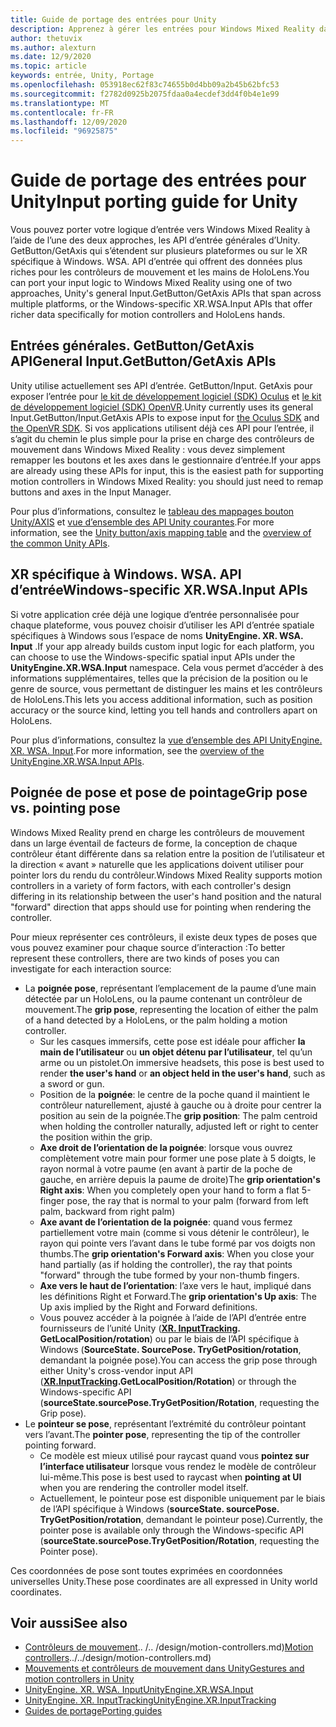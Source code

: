 ```yaml
---
title: Guide de portage des entrées pour Unity
description: Apprenez à gérer les entrées pour Windows Mixed Reality dans Unity.
author: thetuvix
ms.author: alexturn
ms.date: 12/9/2020
ms.topic: article
keywords: entrée, Unity, Portage
ms.openlocfilehash: 053918ec62f83c74655b0d4bb09a2b45b62bfc53
ms.sourcegitcommit: f2782d0925b2075fdaa0a4ecdef3dd4f0b4e1e99
ms.translationtype: MT
ms.contentlocale: fr-FR
ms.lasthandoff: 12/09/2020
ms.locfileid: "96925875"
---
```

# <a name="input-porting-guide-for-unity"></a><span data-ttu-id="14096-104">Guide de portage des entrées pour Unity</span><span class="sxs-lookup"><span data-stu-id="14096-104">Input porting guide for Unity</span></span>

<span data-ttu-id="14096-105">Vous pouvez porter votre logique d’entrée vers Windows Mixed Reality à l’aide de l’une des deux approches, les API d’entrée générales d’Unity. GetButton/GetAxis qui s’étendent sur plusieurs plateformes ou sur le XR spécifique à Windows. WSA. API d’entrée qui offrent des données plus riches pour les contrôleurs de mouvement et les mains de HoloLens.</span><span class="sxs-lookup"><span data-stu-id="14096-105">You can port your input logic to Windows Mixed Reality using one of two approaches, Unity's general Input.GetButton/GetAxis APIs that span across multiple platforms, or the Windows-specific XR.WSA.Input APIs that offer richer data specifically for motion controllers and HoloLens hands.</span></span>

## <a name="general-inputgetbuttongetaxis-apis"></a><span data-ttu-id="14096-106">Entrées générales. GetButton/GetAxis API</span><span class="sxs-lookup"><span data-stu-id="14096-106">General Input.GetButton/GetAxis APIs</span></span>

<span data-ttu-id="14096-107">Unity utilise actuellement ses API d’entrée. GetButton/Input. GetAxis pour exposer l’entrée pour [le kit de développement logiciel (SDK) Oculus](https://docs.unity3d.com/Manual/OculusControllers.html) et [le kit de développement logiciel (SDK) OpenVR](https://docs.unity3d.com/Manual/OpenVRControllers.html).</span><span class="sxs-lookup"><span data-stu-id="14096-107">Unity currently uses its general Input.GetButton/Input.GetAxis APIs to expose input for [the Oculus SDK](https://docs.unity3d.com/Manual/OculusControllers.html) and [the OpenVR SDK](https://docs.unity3d.com/Manual/OpenVRControllers.html).</span></span> <span data-ttu-id="14096-108">Si vos applications utilisent déjà ces API pour l’entrée, il s’agit du chemin le plus simple pour la prise en charge des contrôleurs de mouvement dans Windows Mixed Reality : vous devez simplement remapper les boutons et les axes dans le gestionnaire d’entrée.</span><span class="sxs-lookup"><span data-stu-id="14096-108">If your apps are already using these APIs for input, this is the easiest path for supporting motion controllers in Windows Mixed Reality: you should just need to remap buttons and axes in the Input Manager.</span></span>

<span data-ttu-id="14096-109">Pour plus d’informations, consultez le [tableau des mappages bouton Unity/AXIS](../unity/gestures-and-motion-controllers-in-unity.md#unity-buttonaxis-mapping-table) et [vue d’ensemble des API Unity courantes](../unity/gestures-and-motion-controllers-in-unity.md#common-unity-apis-inputgetbuttongetaxis).</span><span class="sxs-lookup"><span data-stu-id="14096-109">For more information, see the [Unity button/axis mapping table](../unity/gestures-and-motion-controllers-in-unity.md#unity-buttonaxis-mapping-table) and the [overview of the common Unity APIs](../unity/gestures-and-motion-controllers-in-unity.md#common-unity-apis-inputgetbuttongetaxis).</span></span>

## <a name="windows-specific-xrwsainput-apis"></a><span data-ttu-id="14096-110">XR spécifique à Windows. WSA. API d’entrée</span><span class="sxs-lookup"><span data-stu-id="14096-110">Windows-specific XR.WSA.Input APIs</span></span>

<span data-ttu-id="14096-111">Si votre application crée déjà une logique d’entrée personnalisée pour chaque plateforme, vous pouvez choisir d’utiliser les API d’entrée spatiale spécifiques à Windows sous l’espace de noms **UnityEngine. XR. WSA. Input** .</span><span class="sxs-lookup"><span data-stu-id="14096-111">If your app already builds custom input logic for each platform, you can choose to use the Windows-specific spatial input APIs under the **UnityEngine.XR.WSA.Input** namespace.</span></span> <span data-ttu-id="14096-112">Cela vous permet d’accéder à des informations supplémentaires, telles que la précision de la position ou le genre de source, vous permettant de distinguer les mains et les contrôleurs de HoloLens.</span><span class="sxs-lookup"><span data-stu-id="14096-112">This lets you access additional information, such as position accuracy or the source kind, letting you tell hands and controllers apart on HoloLens.</span></span>

<span data-ttu-id="14096-113">Pour plus d’informations, consultez la [vue d’ensemble des API UnityEngine. XR. WSA. Input](../unity/gestures-and-motion-controllers-in-unity.md#windows-specific-apis-xrwsainput).</span><span class="sxs-lookup"><span data-stu-id="14096-113">For more information, see the [overview of the UnityEngine.XR.WSA.Input APIs](../unity/gestures-and-motion-controllers-in-unity.md#windows-specific-apis-xrwsainput).</span></span>

## <a name="grip-pose-vs-pointing-pose"></a><span data-ttu-id="14096-114">Poignée de pose et pose de pointage</span><span class="sxs-lookup"><span data-stu-id="14096-114">Grip pose vs. pointing pose</span></span>

<span data-ttu-id="14096-115">Windows Mixed Reality prend en charge les contrôleurs de mouvement dans un large éventail de facteurs de forme, la conception de chaque contrôleur étant différente dans sa relation entre la position de l’utilisateur et la direction « avant » naturelle que les applications doivent utiliser pour pointer lors du rendu du contrôleur.</span><span class="sxs-lookup"><span data-stu-id="14096-115">Windows Mixed Reality supports motion controllers in a variety of form factors, with each controller's design differing in its relationship between the user's hand position and the natural "forward" direction that apps should use for pointing when rendering the controller.</span></span>

<span data-ttu-id="14096-116">Pour mieux représenter ces contrôleurs, il existe deux types de poses que vous pouvez examiner pour chaque source d’interaction :</span><span class="sxs-lookup"><span data-stu-id="14096-116">To better represent these controllers, there are two kinds of poses you can investigate for each interaction source:</span></span>

* <span data-ttu-id="14096-117">La **poignée pose**, représentant l’emplacement de la paume d’une main détectée par un HoloLens, ou la paume contenant un contrôleur de mouvement.</span><span class="sxs-lookup"><span data-stu-id="14096-117">The **grip pose**, representing the location of either the palm of a hand detected by a HoloLens, or the palm holding a motion controller.</span></span>
    * <span data-ttu-id="14096-118">Sur les casques immersifs, cette pose est idéale pour afficher **la main de l’utilisateur** ou **un objet détenu par l’utilisateur**, tel qu’un arme ou un pistolet.</span><span class="sxs-lookup"><span data-stu-id="14096-118">On immersive headsets, this pose is best used to render **the user's hand** or **an object held in the user's hand**, such as a sword or gun.</span></span>
    * <span data-ttu-id="14096-119">Position de la **poignée**: le centre de la poche quand il maintient le contrôleur naturellement, ajusté à gauche ou à droite pour centrer la position au sein de la poignée.</span><span class="sxs-lookup"><span data-stu-id="14096-119">The **grip position**: The palm centroid when holding the controller naturally, adjusted left or right to center the position within the grip.</span></span>
    * <span data-ttu-id="14096-120">**Axe droit de l’orientation de la poignée**: lorsque vous ouvrez complètement votre main pour former une pose plate à 5 doigts, le rayon normal à votre paume (en avant à partir de la poche de gauche, en arrière depuis la paume de droite)</span><span class="sxs-lookup"><span data-stu-id="14096-120">The **grip orientation's Right axis**: When you completely open your hand to form a flat 5-finger pose, the ray that is normal to your palm (forward from left palm, backward from right palm)</span></span>
    * <span data-ttu-id="14096-121">**Axe avant de l’orientation de la poignée**: quand vous fermez partiellement votre main (comme si vous détenir le contrôleur), le rayon qui pointe vers l’avant dans le tube formé par vos doigts non thumbs.</span><span class="sxs-lookup"><span data-stu-id="14096-121">The **grip orientation's Forward axis**: When you close your hand partially (as if holding the controller), the ray that points "forward" through the tube formed by your non-thumb fingers.</span></span>
    * <span data-ttu-id="14096-122">**Axe vers le haut de l’orientation**: l’axe vers le haut, impliqué dans les définitions Right et Forward.</span><span class="sxs-lookup"><span data-stu-id="14096-122">The **grip orientation's Up axis**: The Up axis implied by the Right and Forward definitions.</span></span>
    * <span data-ttu-id="14096-123">Vous pouvez accéder à la poignée à l’aide de l’API d’entrée entre fournisseurs de l’unité Unity (**[XR. InputTracking](https://docs.unity3d.com/ScriptReference/XR.InputTracking.html). GetLocalPosition/rotation**) ou par le biais de l’API spécifique à Windows (**SourceState. SourcePose. TryGetPosition/rotation**, demandant la poignée pose).</span><span class="sxs-lookup"><span data-stu-id="14096-123">You can access the grip pose through either Unity's cross-vendor input API (**[XR.InputTracking](https://docs.unity3d.com/ScriptReference/XR.InputTracking.html).GetLocalPosition/Rotation**) or through the Windows-specific API (**sourceState.sourcePose.TryGetPosition/Rotation**, requesting the Grip pose).</span></span>
* <span data-ttu-id="14096-124">Le **pointeur se pose**, représentant l’extrémité du contrôleur pointant vers l’avant.</span><span class="sxs-lookup"><span data-stu-id="14096-124">The **pointer pose**, representing the tip of the controller pointing forward.</span></span>
    * <span data-ttu-id="14096-125">Ce modèle est mieux utilisé pour raycast quand vous **pointez sur l’interface utilisateur** lorsque vous rendez le modèle de contrôleur lui-même.</span><span class="sxs-lookup"><span data-stu-id="14096-125">This pose is best used to raycast when **pointing at UI** when you are rendering the controller model itself.</span></span>
    * <span data-ttu-id="14096-126">Actuellement, le pointeur pose est disponible uniquement par le biais de l’API spécifique à Windows (**sourceState. sourcePose. TryGetPosition/rotation**, demandant le pointeur pose).</span><span class="sxs-lookup"><span data-stu-id="14096-126">Currently, the pointer pose is available only through the Windows-specific API (**sourceState.sourcePose.TryGetPosition/Rotation**, requesting the Pointer pose).</span></span>

<span data-ttu-id="14096-127">Ces coordonnées de pose sont toutes exprimées en coordonnées universelles Unity.</span><span class="sxs-lookup"><span data-stu-id="14096-127">These pose coordinates are all expressed in Unity world coordinates.</span></span>

## <a name="see-also"></a><span data-ttu-id="14096-128">Voir aussi</span><span class="sxs-lookup"><span data-stu-id="14096-128">See also</span></span>
* <span data-ttu-id="14096-129">[Contrôleurs de mouvement]().. /.. /design/motion-controllers.md)</span><span class="sxs-lookup"><span data-stu-id="14096-129">[Motion controllers]()../../design/motion-controllers.md)</span></span>
* [<span data-ttu-id="14096-130">Mouvements et contrôleurs de mouvement dans Unity</span><span class="sxs-lookup"><span data-stu-id="14096-130">Gestures and motion controllers in Unity</span></span>](../unity/gestures-and-motion-controllers-in-unity.md)
* [<span data-ttu-id="14096-131">UnityEngine. XR. WSA. Input</span><span class="sxs-lookup"><span data-stu-id="14096-131">UnityEngine.XR.WSA.Input</span></span>](https://docs.unity3d.com/ScriptReference/XR.WSA.Input.InteractionManager.html)
* [<span data-ttu-id="14096-132">UnityEngine. XR. InputTracking</span><span class="sxs-lookup"><span data-stu-id="14096-132">UnityEngine.XR.InputTracking</span></span>](https://docs.unity3d.com/ScriptReference/XR.InputTracking.html)
* [<span data-ttu-id="14096-133">Guides de portage</span><span class="sxs-lookup"><span data-stu-id="14096-133">Porting guides</span></span>](porting-guides.md)
